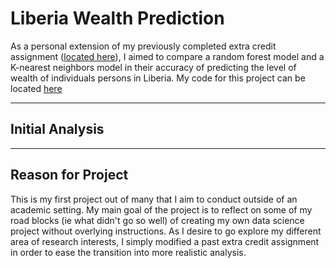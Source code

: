 # Liberia Wealth Prediction
As a personal extension of my previously completed extra credit assignment ([located here](https://sasan-faraj.github.io/Extra_Credit)), I aimed to compare a random forest model and a K-nearest neighbors model in their accuracy of predicting the level of wealth of individuals persons in Liberia. My code for this project can be located [here](https://sasan-faraj.github.io/wealth_prediction/wealth_prediction)

___

## Initial Analysis



___

## Reason for Project
This is my first project out of many that I aim to conduct outside of an academic setting. My main goal of the project is to reflect on some of my road blocks (ie what didn't go so well) of creating my own data science project without overlying instructions. As I desire to go explore my different area of research interests, I simply modified a past extra credit assignment in order to ease the transition into more realistic analysis. 
